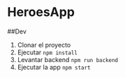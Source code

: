 # HeroesApp

##Dev
1. Clonar el proyecto
2. Ejecutar ```npm install```
3. Levantar backend ```npm run backend```
4. Ejecutar la app ```npm start``` 
